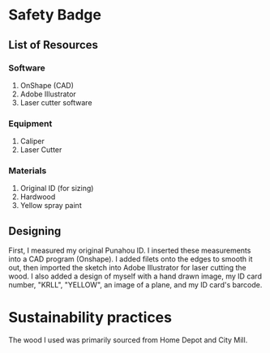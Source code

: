 # Safety Badge

## List of Resources

### Software

1. OnShape (CAD)
2. Adobe Illustrator
3. Laser cutter software

### Equipment

1. Caliper
2. Laser Cutter

### Materials

1. Original ID (for sizing)
2. Hardwood
3. Yellow spray paint

## Designing
First, I measured my original Punahou ID. I inserted these measurements into a CAD program (Onshape). I added filets onto the edges to smooth it out, then imported the sketch into Adobe Illustrator for laser cutting the wood. I also added a design of myself with a hand drawn image, my ID card number, "KRLL", "YELLOW", an image of a plane, and my ID card's barcode.

# Sustainability practices
The wood I used was primarily sourced from Home Depot and City Mill. 